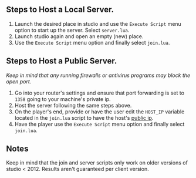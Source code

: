 ## Steps to Host a Local Server.

1. Launch the desired place in studio and use the `Execute Script` menu option to start up the server. Select `server.lua`.
2. Launch studio again and open an empty (new) place.
3. Use the `Execute Script` menu option and finally select `join.lua`.

## Steps to Host a Public Server.
*Keep in mind that any running firewalls or antivirus programs may block the open port.*

1. Go into your router's settings and ensure that port forwarding is set to `1358` going to your machine's private ip.
2. Host the server following the same steps above.
3. On the player's end, provide or have the user edit the `HOST_IP` variable located in the `join.lua` script to have the host's [public ip](https://www.whatsmyip.org/).
4. Have the player use the `Execute Script` menu option and finally select `join.lua`.

## Notes
Keep in mind that the join and server scripts only work on older versions of studio < 2012. Results aren't guaranteed per client version.
